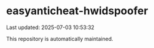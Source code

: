 # easyanticheat-hwidspoofer

Last updated: 2025-07-03 10:53:32

This repository is automatically maintained.
